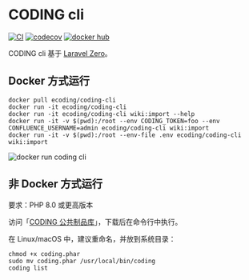 # CODING cli

[![CI](https://github.com/Coding/coding-cli/actions/workflows/ci.yml/badge.svg?branch=php)](https://github.com/Coding/coding-cli/actions/workflows/ci.yml)
[![codecov](https://codecov.io/gh/Coding/coding-cli/branch/php/graph/badge.svg?token=Su2WCy3Yfg)](https://codecov.io/gh/Coding/coding-cli)
[![docker hub](https://img.shields.io/docker/automated/ecoding/coding-cli)](https://hub.docker.com/r/ecoding/coding-cli)

CODING cli 基于 [Laravel Zero](https://laravel-zero.com/)。

## Docker 方式运行

```shell
docker pull ecoding/coding-cli
docker run -it ecoding/coding-cli
docker run -it ecoding/coding-cli wiki:import --help
docker run -it -v $(pwd):/root --env CODING_TOKEN=foo --env CONFLUENCE_USERNAME=admin ecoding/coding-cli wiki:import
docker run -it -v $(pwd):/root --env-file .env ecoding/coding-cli wiki:import
```

![docker run coding cli](https://user-images.githubusercontent.com/4971414/124946851-f0a87500-e041-11eb-9840-1c66e4773af1.png)

## 非 Docker 方式运行

要求：PHP 8.0 或更高版本

访问「[CODING 公共制品库](https://coding-public.coding.net/public-artifacts/public/downloads/coding.phar/version/6352163/list)」，下载后在命令行中执行。

在 Linux/macOS 中，建议重命名，并放到系统目录：

```shell
chmod +x coding.phar
sudo mv coding.phar /usr/local/bin/coding
coding list
```
